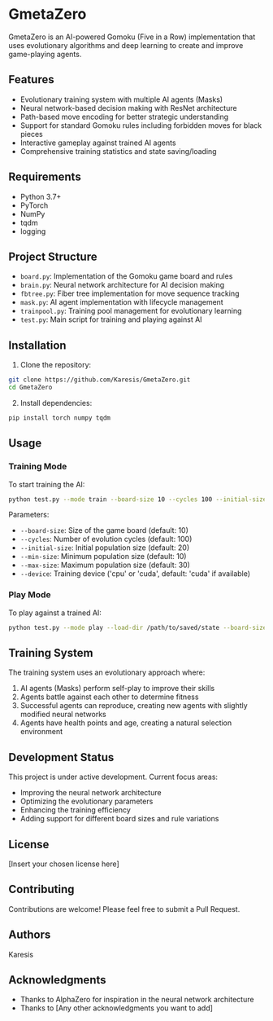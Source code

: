 # GmetaZero

GmetaZero is an AI-powered Gomoku (Five in a Row) implementation that uses evolutionary algorithms and deep learning to create and improve game-playing agents.

## Features

- Evolutionary training system with multiple AI agents (Masks)
- Neural network-based decision making with ResNet architecture
- Path-based move encoding for better strategic understanding
- Support for standard Gomoku rules including forbidden moves for black pieces
- Interactive gameplay against trained AI agents
- Comprehensive training statistics and state saving/loading

## Requirements

- Python 3.7+
- PyTorch
- NumPy
- tqdm
- logging

## Project Structure

- `board.py`: Implementation of the Gomoku game board and rules
- `brain.py`: Neural network architecture for AI decision making
- `fbtree.py`: Fiber tree implementation for move sequence tracking
- `mask.py`: AI agent implementation with lifecycle management
- `trainpool.py`: Training pool management for evolutionary learning
- `test.py`: Main script for training and playing against AI

## Installation

1. Clone the repository:
```bash
git clone https://github.com/Karesis/GmetaZero.git
cd GmetaZero
```

2. Install dependencies:
```bash
pip install torch numpy tqdm
```

## Usage

### Training Mode

To start training the AI:

```bash
python test.py --mode train --board-size 10 --cycles 100 --initial-size 20
```

Parameters:
- `--board-size`: Size of the game board (default: 10)
- `--cycles`: Number of evolution cycles (default: 100)
- `--initial-size`: Initial population size (default: 20)
- `--min-size`: Minimum population size (default: 10)
- `--max-size`: Maximum population size (default: 30)
- `--device`: Training device ('cpu' or 'cuda', default: 'cuda' if available)

### Play Mode

To play against a trained AI:

```bash
python test.py --mode play --load-dir /path/to/saved/state --board-size 10
```

## Training System

The training system uses an evolutionary approach where:
1. AI agents (Masks) perform self-play to improve their skills
2. Agents battle against each other to determine fitness
3. Successful agents can reproduce, creating new agents with slightly modified neural networks
4. Agents have health points and age, creating a natural selection environment

## Development Status

This project is under active development. Current focus areas:
- Improving the neural network architecture
- Optimizing the evolutionary parameters
- Enhancing the training efficiency
- Adding support for different board sizes and rule variations

## License

[Insert your chosen license here]

## Contributing

Contributions are welcome! Please feel free to submit a Pull Request.

## Authors

Karesis

## Acknowledgments

- Thanks to AlphaZero for inspiration in the neural network architecture
- Thanks to [Any other acknowledgments you want to add]
